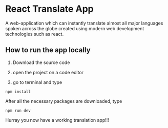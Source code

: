 # React Translate App

A web-application which can instantly translate almost all major languages spoken across the globe created using modern web development technologies such as react.

## How to run the app locally

1. Download the source code

2. open the project on a code editor

3. go to terminal and type

`npm install`

After all the necessary packages are downloaded, type

`npm run dev`

Hurray you now have a working translation app!!!
